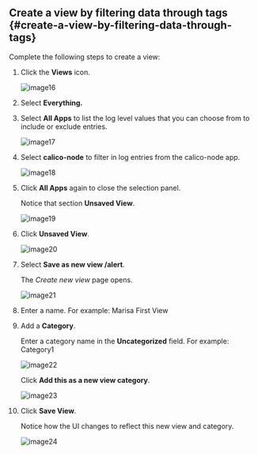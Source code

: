 ## Create a view by filtering data through tags {#create-a-view-by-filtering-data-through-tags}

Complete the following steps to create a view:

1. Click the **Views** icon.

    ![image16](images/logdna_img16.png)

2. Select **Everything.**

3. Select **All Apps** to list the log level values that you can choose from to include or exclude entries.

    ![image17](images/logdna_img17.png)

4. Select **calico-node** to filter in log entries from the calico-node app.

    ![image18](images/logdna_img18.png)

5. Click **All Apps** again to close the selection panel.

    Notice that section **Unsaved View**.

    ![image19](images/logdna_img19.png)

6. Click **Unsaved View**.

    ![image20](images/logdna_img20.png)

7. Select **Save as new view /alert**.

    The _Create new view_ page opens.

    ![image21](images/logdna_img21.png)

8. Enter a name. For example: Marisa First View

9. Add a **Category**.

    Enter a category name in the **Uncategorized** field. For example: Category1

    ![image22](images/logdna_img22.png)
    
    Click **Add this as a new view category**.

    ![image23](images/logdna_img23.png)

10. Click **Save View**.

    Notice how the UI changes to reflect this new view and category.

    ![image24](images/logdna_img24.png)

